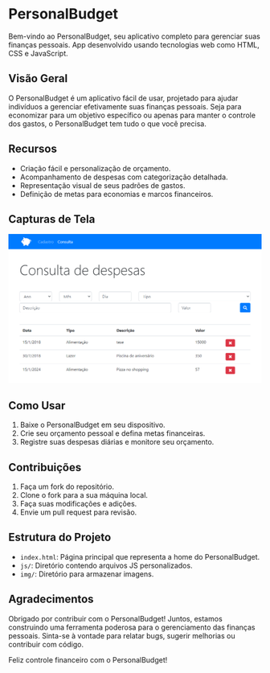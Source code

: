 # PersonalBudget
Bem-vindo ao PersonalBudget, seu aplicativo completo para gerenciar suas finanças pessoais. App desenvolvido usando tecnologias web como HTML, CSS e JavaScript. 

## Visão Geral

O PersonalBudget é um aplicativo fácil de usar, projetado para ajudar indivíduos a gerenciar efetivamente suas finanças pessoais. Seja para economizar para um objetivo específico ou apenas para manter o controle dos gastos, o PersonalBudget tem tudo o que você precisa.

## Recursos

- Criação fácil e personalização de orçamento.
- Acompanhamento de despesas com categorização detalhada.
- Representação visual de seus padrões de gastos.
- Definição de metas para economias e marcos financeiros.

## Capturas de Tela

![Painel do PersonalBudget](img/screenshot.png)

## Como Usar

1. Baixe o PersonalBudget em seu dispositivo.
2. Crie seu orçamento pessoal e defina metas financeiras.
3. Registre suas despesas diárias e monitore seu orçamento.

## Contribuições

1. Faça um fork do repositório.
2. Clone o fork para a sua máquina local.
3. Faça suas modificações e adições.
4. Envie um pull request para revisão.

## Estrutura do Projeto

- `index.html`: Página principal que representa a home do PersonalBudget.
- `js/`: Diretório contendo arquivos JS personalizados.
- `img/`: Diretório para armazenar imagens.

## Agradecimentos

Obrigado por contribuir com o PersonalBudget! Juntos, estamos construindo uma ferramenta poderosa para o gerenciamento das finanças pessoais. Sinta-se à vontade para relatar bugs, sugerir melhorias ou contribuir com código.

Feliz controle financeiro com o PersonalBudget!
